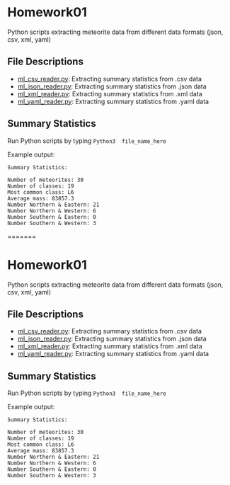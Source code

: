 # Homework01
Python scripts extracting meteorite data from different data formats (json, csv, xml, yaml)

## File Descriptions
- [ml_csv_reader.py](ml_csv_reader.py): Extracting summary statistics from .csv data
- [ml_json_reader.py](ml_json_reader.py): Extracting summary statistics from .json data
- [ml_xml_reader.py](ml_xml_reader.py): Extracting summary statistics from .xml data
- [ml_yaml_reader.py](ml_yaml_reader.py): Extracting summary statistics from .yaml data

## Summary Statistics
Run Python scripts by typing `Python3  file_name_here`

Example output:

~~~
Summary Statistics:

Number of meteorites: 30
Number of classes: 19
Most common class: L6
Average mass: 83857.3
Number Northern & Eastern: 21
Number Northern & Western: 6
Number Southern & Eastern: 0
Number Southern & Western: 3
~~~
=======
# Homework01
Python scripts extracting meteorite data from different data formats (json, csv, xml, yaml)

## File Descriptions
- [ml_csv_reader.py](ml_csv_reader.py): Extracting summary statistics from .csv data
- [ml_json_reader.py](ml_json_reader.py): Extracting summary statistics from .json data
- [ml_xml_reader.py](ml_xml_reader.py): Extracting summary statistics from .xml data
- [ml_yaml_reader.py](ml_yaml_reader.py): Extracting summary statistics from .yaml data

## Summary Statistics
Run Python scripts by typing `Python3  file_name_here`

Example output:

~~~
Summary Statistics:

Number of meteorites: 30
Number of classes: 19
Most common class: L6
Average mass: 83857.3
Number Northern & Eastern: 21
Number Northern & Western: 6
Number Southern & Eastern: 0
Number Southern & Western: 3
~~~

